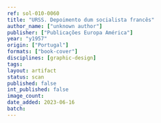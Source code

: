 ```yaml
---
ref: sol-010-0060
title: "URSS. Depoimento dum socialista francês"
author_name: ["unknown author"]
publisher: ["Publicações Europa América"]
year: "y1957"
origin: ["Portugal"]
formats: ["book-cover"]
disciplines: [graphic-design]
tags:
layout: artifact
status: scan
published: false
int_published: false
image_count:
date_added: 2023-06-16
batch:
---
```

